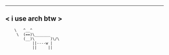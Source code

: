  ________________
< i use arch btw >
 ----------------
        \   ^__^
         \  (==)\_______
            (__)\       )\/\
                ||----w |
                ||     ||